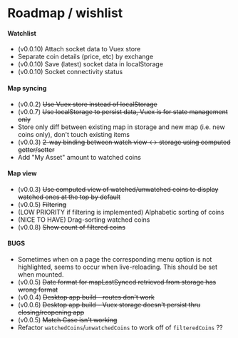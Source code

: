 # Roadmap / wishlist

#### Watchlist

- (v0.0.10) Attach socket data to Vuex store
- Separate coin details (price, etc) by exchange
- (v0.0.10) Save (latest) socket data in localStorage
- (v0.0.10) Socket connectivity status

#### Map syncing

- (v0.0.2) ~~Use Vuex store instead of localStorage~~
- (v0.0.7) ~~Use localStorage to persist data, Vuex is for state management only~~
- Store only diff between existing map in storage and new map (i.e. new coins only), don't touch existing items
- (v0.0.3) ~~2-way binding between watch view <-> storage using computed getter/setter~~
- Add "My Asset" amount to watched coins

#### Map view
- (v0.0.3) ~~Use computed view of watched/unwatched coins to display watched ones at the top by default~~
- (v0.0.5) ~~Filtering~~
- (LOW PRIORITY if filtering is implemented) Alphabetic sorting of coins
- (NICE TO HAVE) Drag-sorting watched coins
- (v0.0.8) ~~Show count of filtered coins~~

#### BUGS
- Sometimes when on a page the corresponding menu option is not highlighted, seems to occur when live-reloading. This should be set when mounted.
- (v0.0.5) ~~Date format for mapLastSynced retrieved from storage has wrong format~~
- (v0.0.4) ~~Desktop app build - routes don't work~~
- (v0.0.6) ~~Desktop app build - Vuex storage doesn't persist thru closing/reopening app~~
- (v0.0.5) ~~Match Case isn't working~~
- Refactor `watchedCoins`/`unwatchedCoins` to work off of `filteredCoins` ??